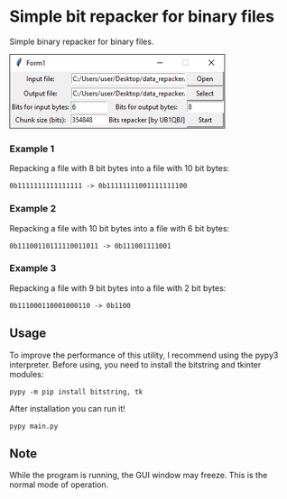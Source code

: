 # Simple bit repacker for binary files
Simple binary repacker for binary files.

![1](/1.png)

### Example 1
Repacking a file with 8 bit bytes into a file with 10 bit bytes:
```
0b1111111111111111 -> 0b11111111001111111100
```

### Example 2
Repacking a file with 10 bit bytes into a file with 6 bit bytes:
```
0b11100110111110011011 -> 0b111001111001
```

### Example 3
Repacking a file with 9 bit bytes into a file with 2 bit bytes:
```
0b111000110001000110 -> 0b1100
```

## Usage
To improve the performance of this utility, I recommend using the pypy3 interpreter.
Before using, you need to install the bitstring and tkinter modules:
```
pypy -m pip install bitstring, tk
```
After installation you can run it!
```
pypy main.py
```

## Note
While the program is running, the GUI window may freeze. This is the normal mode of operation.
